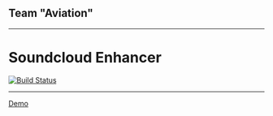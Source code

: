 ## Team "Aviation"

*****************************************

# Soundcloud Enhancer 
[![Build Status](https://travis-ci.org/Team-Aviation/JS-Apps-Teamwork.svg?branch=master)](https://travis-ci.org/Team-Aviation/JS-Apps-Teamwork)

*****************************************

[Demo](https://rawgit.com/Team-Aviation/JS-Apps-Teamwork/master/SoundcloudEnhancer/index.html)


